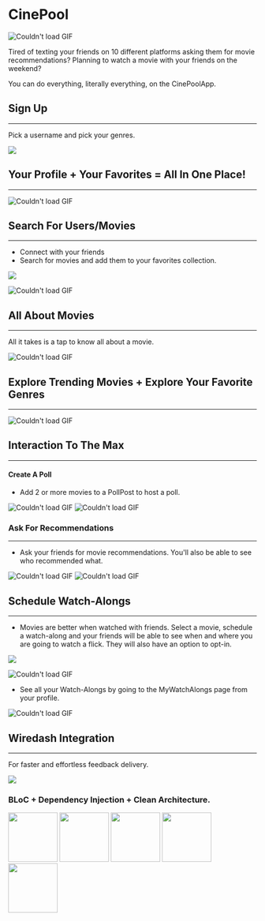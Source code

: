 # CinePool
![Couldn't load GIF](https://media.giphy.com/media/iItQhcYwQEq2RUVYPs/giphy.gif)

Tired of texting your friends on 10 different platforms asking them for movie recommendations? Planning to watch a movie with your friends on the weekend?

You can do everything, literally everything, on the CinePoolApp. 


## Sign Up 
---
Pick a username and pick your genres.

<img src="https://i.imgur.com/nRbrywI.png">

## Your Profile + Your Favorites = All In One Place! 
---
![Couldn't load GIF](https://media.giphy.com/media/eJlQ8PEzK5BoB8vjTI/giphy.gif)


## Search For Users/Movies 
---
  - Connect with your friends
  - Search for movies and add them to your favorites collection.
 
<img src="https://i.imgur.com/V8ekFiC.png">

![Couldn't load GIF](https://media.giphy.com/media/mKxTLBGHXNLjtuQCXf/giphy.gif)

## All About Movies 
---
All it takes is a tap to know all about a movie. 

![Couldn't load GIF](https://media.giphy.com/media/BwxtCZs0OwYOgkF0QO/giphy.gif)

## Explore Trending Movies + Explore Your Favorite Genres
---

![Couldn't load GIF](https://media.giphy.com/media/ITZDVNTsGKsFwcB3ah/giphy.gif)

## Interaction To The Max 
---
  #### Create A Poll
  - Add 2 or more movies to a PollPost to host a poll.
  <p float="left">
  
  
 ![Couldn't load GIF](https://media.giphy.com/media/E4ZTp08ac8amy6UgW7/giphy.gif)
 ![Couldn't load GIF](https://media.giphy.com/media/seWR98GXgpKGLCVaIt/giphy.gif)
</p>

### Ask For Recommendations
---
  - Ask your friends for movie recommendations. You'll also be able to see who recommended what.
  
  
    <p float="left">
![Couldn't load GIF](https://media.giphy.com/media/KnV9nobP8zKjtQizKe/giphy.gif)
  ![Couldn't load GIF](https://media.giphy.com/media/QPBF9ptPMSGZnmcc7w/giphy.gif)
</p>


## Schedule Watch-Alongs
---
  - Movies are better when watched with friends. Select a movie, schedule a watch-along and your friends will be able to see when and where you are going to watch a flick. They will also have an option to opt-in. 
  
  
<img src="https://i.imgur.com/XbR913Z.png"> 


![Couldn't load GIF](https://media.giphy.com/media/vbi1cBfOhBAfMQMuDh/giphy.gif)





  - See all your Watch-Alongs by going to the MyWatchAlongs page from your profile.
  
 
![Couldn't load GIF](https://media.giphy.com/media/mPmQL1MRB56LNQjLBI/giphy.gif)
    
 

## Wiredash Integration
---
For faster and effortless feedback delivery. 


<img src="https://i.imgur.com/RQs73tU.png">




### BLoC + Dependency Injection + Clean Architecture.

<p>
<img src="https://i.imgur.com/pb53eGw.png", height="100">
  <img src="https://i.imgur.com/jjQbZZx.png", height="100">
  <img src="https://i.imgur.com/HCsE0yZ.png", height="100">
  <img src="https://i.imgur.com/wRySywp.jpg", height="100">
  <img src="https://i.imgur.com/5UY4zcV.jpg", height="100">
</p>




